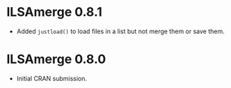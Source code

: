 
# ILSAmerge 0.8.1
 - Added `justload()` to load files in a list but not merge them or save them.

# ILSAmerge 0.8.0

* Initial CRAN submission.
